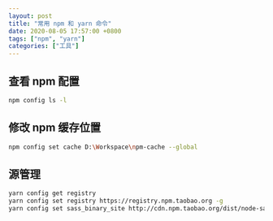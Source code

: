 ```yaml
---
layout: post
title: "常用 npm 和 yarn 命令"
date: 2020-08-05 17:57:00 +0800
tags: ["npm", "yarn"]
categories: ["工具"]
---
```


## 查看 npm 配置

```bash
npm config ls -l
```

## 修改 npm 缓存位置

```bash
npm config set cache D:\Workspace\npm-cache --global
```

## 源管理

```bash
yarn config get registry
yarn config set registry https://registry.npm.taobao.org -g
yarn config set sass_binary_site http://cdn.npm.taobao.org/dist/node-sass -g
```

